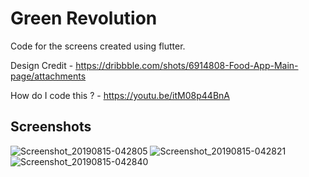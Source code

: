 # Green Revolution

Code for the screens created using flutter.

Design Credit - https://dribbble.com/shots/6914808-Food-App-Main-page/attachments

How do I code this ? - https://youtu.be/itM08p44BnA

## Screenshots
![Screenshot_20190815-042805](https://user-images.githubusercontent.com/8137504/63108584-dd4f1500-bfa4-11e9-9107-d2deed89a79b.png)
![Screenshot_20190815-042821](https://user-images.githubusercontent.com/8137504/63108585-dd4f1500-bfa4-11e9-928a-6a3c8dfebc58.png)
![Screenshot_20190815-042840](https://user-images.githubusercontent.com/8137504/63108586-dde7ab80-bfa4-11e9-8086-79b10f3942f0.png)


